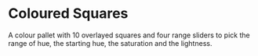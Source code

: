 # Coloured Squares

A colour pallet with 10 overlayed squares and four range sliders to pick the range of hue, the starting hue, the saturation and the lightness.
